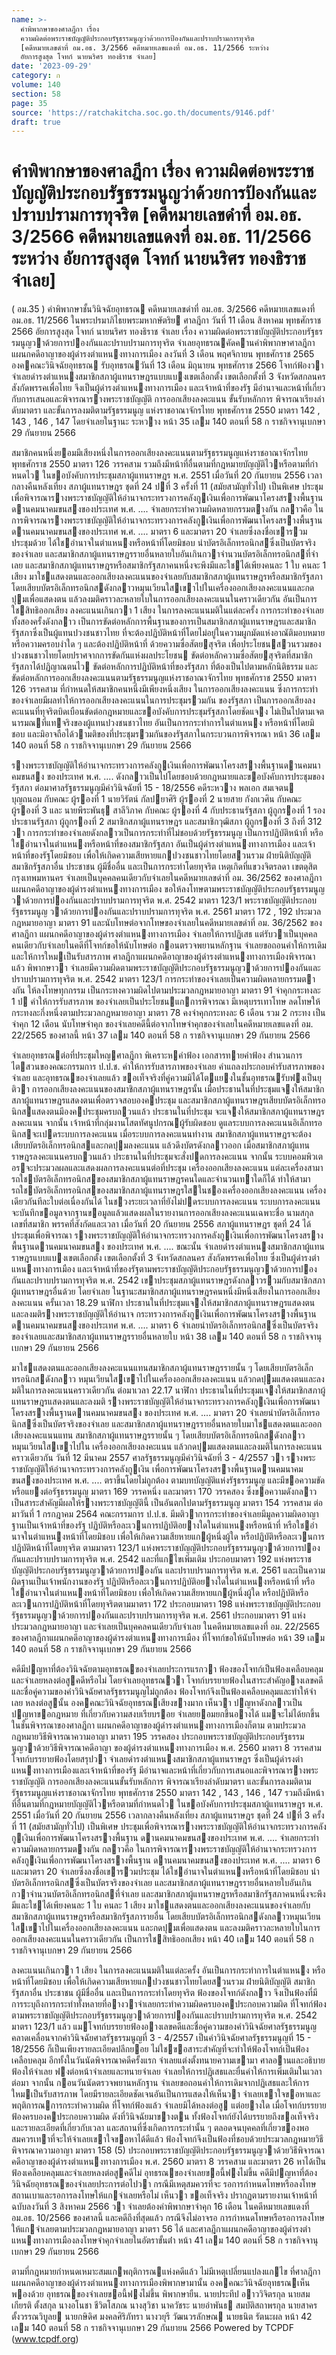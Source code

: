 ```yaml
---
name: >-
  คำพิพากษาของศาลฎีกา เรื่อง
  ความผิดต่อพระราชบัญญัติประกอบรัฐธรรมนูญว่าด้วยการป้องกันและปราบปรามการทุจริต
  [คดีหมายเลขดำที่ อม.อธ. 3/2566 คดีหมายเลขแดงที่ อม.อธ. 11/2566 ระหว่าง
  อัยการสูงสุด โจทก์ นายนริศร ทองธิราช จำเลย]
date: '2023-09-29'
category: ก
volume: 140
section: 58
page: 35
source: 'https://ratchakitcha.soc.go.th/documents/9146.pdf'
draft: true
---
```


# คำพิพากษาของศาลฎีกา เรื่อง ความผิดต่อพระราชบัญญัติประกอบรัฐธรรมนูญว่าด้วยการป้องกันและปราบปรามการทุจริต [คดีหมายเลขดำที่ อม.อธ. 3/2566 คดีหมายเลขแดงที่ อม.อธ. 11/2566 ระหว่าง อัยการสูงสุด โจทก์ นายนริศร ทองธิราช จำเลย]

( อม.35 ) คําพิพากษาชั้นวินิจฉัยอุทธรณ คดีหมายเลขดําที่ อม.อธ. 3/2566 คดีหมายเลขแดงที่ อม.อธ. 11/2566 ในพระปรมาภิไธยพระมหากษัตริย ศาลฎีกา วันที่ 11 เดือน สิงหาคม พุทธศักราช 2566 อัยการสูงสุด โจทก์ นายนริศร ทองธิราช จําเลย เรื่อง ความผิดต่อพระราชบัญญัติประกอบรัฐธรรมนูญวาด้วยการปองกันและปราบปรามการทุจริต จําเลยอุทธรณคัดคานคําพิพากษาศาลฎีกาแผนกคดีอาญาของผู้ดํารงตําแหนงทางการเมือง ลงวันที่ 3 เดือน พฤศจิกายน พุทธศักราช 2565 องคคณะวินิจฉัยอุทธรณ รับอุทธรณวันที่ 13 เดือน มิถุนายน พุทธศักราช 2566 โจทก์ฟ้องวา จําเลยดํารงตําแหนงสมาชิกสภาผู้แทนราษฎรแบบแบงเขตเลือกตั้ง เขตเลือกตั้งที่ 3 จังหวัดสกลนคร สังกัดพรรคเพื่อไทย จึงเป็นผู้ดํารงตําแหนงทางการเมือง และเจ้าหน้าที่ของรัฐ มีอํานาจและหน้าที่เกี่ยวกับการเสนอและพิจารณารางพระราชบัญญัติ การออกเสียงลงคะแนน ขั้นรับหลักการ พิจารณาเรียงลําดับมาตรา และขั้นการลงมติตามรัฐธรรมนูญ แห่งราชอาณาจักรไทย พุทธศักราช 2550 มาตรา 142 , 143 , 146 , 147 โดยจําเลยในฐานะ ระหวาง หน้า 35 เลม 140 ตอนที่ 58 ก ราชกิจจานุเบกษา 29 กันยายน 2566

สมาชิกคนหนึ่งยอมมีเสียงหนึ่งในการออกเสียงลงคะแนนตามรัฐธรรมนูญแห่งราชอาณาจักรไทย พุทธศักราช 2550 มาตรา 126 วรรคสาม รวมถึงมีหน้าที่อื่นตามที่กฎหมายบัญญัติไวหรือตามที่กําหนดไว ในขอบังคับการประชุมสภาผู้แทนราษฎร พ.ศ. 2551 เมื่อวันที่ 20 กันยายน 2556 เวลากลางคืนหลังเที่ยง สภาผู้แทนราษฎร ชุดที่ 24 ปที่ 3 ครั้งที่ 11 (สมัยสามัญทั่วไป) เป็นพิเศษ ประชุมเพื่อพิจารณารางพระราชบัญญัติให้อํานาจกระทรวงการคลังกูเงินเพื่อการพัฒนาโครงสรางพื้นฐาน ดานคมนาคมขนสงของประเทศ พ.ศ. .... จําเลยกระทําความผิดหลายกรรมตางกัน กลาวคือ ในการพิจารณารางพระราชบัญญัติให้อํานาจกระทรวงการคลังกูเงินเพื่อการพัฒนาโครงสรางพื้นฐาน ดานคมนาคมขนสงของประเทศ พ.ศ. .... มาตรา 6 และมาตรา 20 จําเลยซึ่งลงชื่อเขารวมประชุมด้วย ได้ใชอํานาจในตําแหนงหรือหน้าที่โดยมิชอบ นําบัตรอิเล็กทรอนิกสซึ่งเป็นบัตรจริงของจําเลย และสมาชิกสภาผู้แทนราษฎรรายอื่นหลายใบอันเกินกวาจํานวนบัตรอิเล็กทรอนิกสที่จําเลย และสมาชิกสภาผู้แทนราษฎรหรือสมาชิกรัฐสภาคนหนึ่งจะพึงมีและใชได้เพียงคนละ 1 ใบ คนละ 1 เสียง มาใชแสดงตนและออกเสียงลงคะแนนของจําเลยกับสมาชิกสภาผู้แทนราษฎรหรือสมาชิกรัฐสภา โดยเสียบบัตรอิเล็กทรอนิกสดังกลาวหมุนเวียนใสเขาไปในเครื่องออกเสียงลงคะแนนและกดปุมเพื่อแสดงตน แล้วลงมติคราวละหลายใบในการออกเสียงลงคะแนนในคราวเดียวกัน อันเป็นการใชสิทธิออกเสียง ลงคะแนนเกินกวา 1 เสียง ในการลงคะแนนมติในแต่ละครั้ง การกระทําของจําเลยทั้งสองครั้งดังกลาว เป็นการขัดต่อหลักการพื้นฐานของการเป็นสมาชิกสภาผู้แทนราษฎรและสมาชิกรัฐสภาซึ่งเป็นผู้แทนปวงชนชาวไทย ที่จะต้องปฏิบัติหน้าที่โดยไม่อยู่ในความผูกมัดแห่งอาณัติมอบหมาย หรือความครอบงําใด ๆ และต้องปฏิบัติหน้าที่ ด้วยความซื่อสัตยสุจริต เพื่อประโยชนสวนรวมของปวงชนชาวไทยโดยปราศจากการขัดกันแห่งผลประโยชน ขัดต่อหลักความซื่อสัตยสุจริตที่สมาชิกรัฐสภาได้ปฏิญาณตนไว ขัดต่อหลักการปฏิบัติหน้าที่ของรัฐสภา ที่ต้องเป็นไปตามหลักนิติธรรม และขัดต่อหลักการออกเสียงลงคะแนนตามรัฐธรรมนูญแห่งราชอาณาจักรไทย พุทธศักราช 2550 มาตรา 126 วรรคสาม ที่กําหนดให้สมาชิกคนหนึ่งมีเพียงหนึ่งเสียง ในการออกเสียงลงคะแนน ซึ่งการกระทําของจําเลยมีผลทําให้การออกเสียงลงคะแนนในการประชุมรวมกัน ของรัฐสภา เป็นการออกเสียงลงคะแนนที่ทุจริตบิดเบือนขัดต่อกฎหมายและขอบังคับการประชุมรัฐสภาโดยชัดแจง ไม่เป็นไปตามเจตนารมณที่แทจริงของผู้แทนปวงชนชาวไทย อันเป็นการกระทําการในตําแหนง หรือหน้าที่โดยมิชอบ และมิอาจถือได้วามติของที่ประชุมรวมกันของรัฐสภาในกระบวนการพิจารณา หน้า 36 เลม 140 ตอนที่ 58 ก ราชกิจจานุเบกษา 29 กันยายน 2566

รางพระราชบัญญัติให้อํานาจกระทรวงการคลังกูเงินเพื่อการพัฒนาโครงสรางพื้นฐานดานคมนาคมขนสง ของประเทศ พ.ศ. .... ดังกลาวเป็นไปโดยชอบด้วยกฎหมายและขอบังคับการประชุมของรัฐสภา ต่อมาศาลรัฐธรรมนูญมีคําวินิจฉัยที่ 15 - 18/2556 คดีระหวาง พลเอก สมเจตน บุญถนอม กับคณะ ผู้รองที่ 1 นายวิรัตน์ กัลปยาศิริ ผู้รองที่ 2 นายสาย กังกเวศิน กับคณะ ผู้รองที่ 3 และ นายพีระพันธุ สาลีวิภาค กับคณะ ผู้รองที่ 4 กับประธานรัฐสภา ผู้ถูกรองที่ 1 รองประธานรัฐสภา ผู้ถูกรองที่ 2 สมาชิกสภาผู้แทนราษฎร และสมาชิกวุฒิสภา ผู้ถูกรองที่ 3 ถึงที่ 312 วา การกระทําของจําเลยดังกลาวเป็นการกระทําที่ไม่ชอบด้วยรัฐธรรมนูญ เป็นการปฏิบัติหน้าที่ หรือใชอํานาจในตําแหนงหรือหน้าที่ของสมาชิกรัฐสภา อันเป็นผู้ดํารงตําแหนงทางการเมือง และเจ้าหน้าที่ของรัฐโดยมิชอบ เพื่อให้เกิดความเสียหายแกปวงชนชาวไทยโดยสวนรวม ฝ่ายนิติบัญญัติ สมาชิกรัฐสภาอื่น ประชาชน ผู้มีชื่ออื่น และเป็นการกระทําโดยทุจริต เหตุเกิดที่แขวงจิตรลดา เขตดุสิต กรุงเทพมหานคร จําเลยเป็นบุคคลคนเดียวกับจําเลยในคดีหมายเลขดําที่ อม. 36/2562 ของศาลฎีกาแผนกคดีอาญาของผู้ดํารงตําแหนงทางการเมือง ขอให้ลงโทษตามพระราชบัญญัติประกอบรัฐธรรมนูญ วาด้วยการปองกันและปราบปรามการทุจริต พ.ศ. 2542 มาตรา 123/1 พระราชบัญญัติประกอบรัฐธรรมนูญ วาด้วยการปองกันและปราบปรามการทุจริต พ.ศ. 2561 มาตรา 172 , 192 ประมวลกฎหมายอาญา มาตรา 91 และนับโทษต่อจากโทษของจําเลยในคดีหมายเลขดําที่ อม. 36/2562 ของศาลฎีกา แผนกคดีอาญาของผู้ดํารงตําแหนงทางการเมือง จําเลยให้การปฏิเสธ แต่รับวาเป็นบุคคลคนเดียวกับจําเลยในคดีที่โจทก์ขอให้นับโทษต่อ กอนตรวจพยานหลักฐาน จําเลยขอถอนคําให้การเดิมและให้การใหมเป็นรับสารภาพ ศาลฎีกาแผนกคดีอาญาของผู้ดํารงตําแหนงทางการเมืองพิจารณาแล้ว พิพากษาวา จําเลยมีความผิดตามพระราชบัญญัติประกอบรัฐธรรมนูญวาด้วยการปองกันและปราบปรามการทุจริต พ.ศ. 2542 มาตรา 123/1 การกระทําของจําเลยเป็นความผิดหลายกรรมตางกัน ให้ลงโทษทุกกรรม เป็นกระทงความผิดไปตามประมวลกฎหมายอาญา มาตรา 91 จําคุกกระทงละ 1 ป คําให้การรับสารภาพ ของจําเลยเป็นประโยชนแกการพิจารณา มีเหตุบรรเทาโทษ ลดโทษให้กระทงละกึ่งหนึ่งตามประมวลกฎหมายอาญา มาตรา 78 คงจําคุกกระทงละ 6 เดือน รวม 2 กระทง เป็นจําคุก 12 เดือน นับโทษจําคุก ของจําเลยคดีนี้ต่อจากโทษจําคุกของจําเลยในคดีหมายเลขแดงที่ อม. 22/2565 ของศาลนี้ หน้า 37 เลม 140 ตอนที่ 58 ก ราชกิจจานุเบกษา 29 กันยายน 2566

จําเลยอุทธรณต่อที่ประชุมใหญศาลฎีกา พิเคราะหคําฟ้อง เอกสารทายคําฟ้อง สํานวนการไตสวนของคณะกรรมการ ป.ป.ช. คําให้การรับสารภาพของจําเลย คําแถลงประกอบคํารับสารภาพของจําเลย และอุทธรณของจําเลยแล้ว ขอเท็จจริงที่คู่ความมิได้โตแยงในชั้นอุทธรณรับฟงเป็นยุติวา การออกเสียงลงคะแนนของสมาชิกสภาผู้แทนราษฎรนั้น เมื่อประธานในที่ประชุมแจงให้สมาชิกสภาผู้แทนราษฎรแสดงตนเพื่อตรวจสอบองคประชุม และสมาชิกสภาผู้แทนราษฎรเสียบบัตรอิเล็กทรอนิกสแสดงตนมีองคประชุมครบถวนแล้ว ประธานในที่ประชุม จะแจงให้สมาชิกสภาผู้แทนราษฎรลงคะแนน จากนั้น เจ้าหน้าที่กลุ่มงานโสตทัศนูปกรณผู้รับผิดชอบ ดูแลระบบการลงคะแนนอิเล็กทรอนิกสจะเปดระบบการลงคะแนน เมื่อระบบการลงคะแนนทํางาน สมาชิกสภาผู้แทนราษฎรจะต้องเสียบบัตรอิเล็กทรอนิกสและกดปุมลงคะแนน แล้วดึงบัตรดังกลาวออก เมื่อสมาชิกสภาผู้แทนราษฎรลงคะแนนครบถวนแล้ว ประธานในที่ประชุมจะสั่งปดการลงคะแนน จากนั้น ระบบคอมพิวเตอรจะประมวลผลและแสดงผลการลงคะแนนต่อที่ประชุม เครื่องออกเสียงลงคะแนน แต่ละเครื่องสามารถใชบัตรอิเล็กทรอนิกสของสมาชิกสภาผู้แทนราษฎรคนใดและจํานวนเทาใดก็ได้ ทําให้สามารถใชบัตรอิเล็กทรอนิกสของสมาชิกสภาผู้แทนราษฎรใสในชองเครื่องออกเสียงลงคะแนน เครื่องเดียวกันทีละใบต่อเนื่องกันได้ ในชวงระยะเวลาที่ยังไม่ปดระบบการลงคะแนน ระบบการลงคะแนน จะบันทึกขอมูลจากฐานขอมูลแล้วแสดงผลในรายงานการออกเสียงลงคะแนนเฉพาะชื่อ นามสกุล เลขที่สมาชิก พรรคที่สังกัดและเวลา เมื่อวันที่ 20 กันยายน 2556 สภาผู้แทนราษฎร ชุดที่ 24 ได้ประชุมเพื่อพิจารณา รางพระราชบัญญัติให้อํานาจกระทรวงการคลังกูเงินเพื่อการพัฒนาโครงสรางพื้นฐานดานคมนาคมขนสง ของประเทศ พ.ศ. .... ขณะนั้น จําเลยดํารงตําแหนงสมาชิกสภาผู้แทนราษฎรแบบแบงเขตเลือกตั้ง เขตเลือกตั้งที่ 3 จังหวัดสกลนคร สังกัดพรรคเพื่อไทย ซึ่งเป็นผู้ดํารงตําแหนงทางการเมือง และเจ้าหน้าที่ของรัฐตามพระราชบัญญัติประกอบรัฐธรรมนูญวาด้วยการปองกันและปราบปรามการทุจริต พ.ศ. 2542 เขาประชุมสภาผู้แทนราษฎรดังกลาวรวมกับสมาชิกสภาผู้แทนราษฎรอื่นด้วย โดยจําเลย ในฐานะสมาชิกสภาผู้แทนราษฎรคนหนึ่งมีหนึ่งเสียงในการออกเสียงลงคะแนน ครั้นเวลา 18.29 นาฬิกา ประธานในที่ประชุมแจงให้สมาชิกสภาผู้แทนราษฎรแสดงตนและลงมติรางพระราชบัญญัติให้อํานาจ กระทรวงการคลังกูเงินเพื่อการพัฒนาโครงสรางพื้นฐานดานคมนาคมขนสงของประเทศ พ.ศ. .... มาตรา 6 จําเลยนําบัตรอิเล็กทรอนิกสซึ่งเป็นบัตรจริงของจําเลยและสมาชิกสภาผู้แทนราษฎรรายอื่นหลายใบ หน้า 38 เลม 140 ตอนที่ 58 ก ราชกิจจานุเบกษา 29 กันยายน 2566

มาใชแสดงตนและออกเสียงลงคะแนนแทนสมาชิกสภาผู้แทนราษฎรรายนั้น ๆ โดยเสียบบัตรอิเล็กทรอนิกสดังกลาว หมุนเวียนใสเขาไปในเครื่องออกเสียงลงคะแนน แล้วกดปุมแสดงตนและลงมติในการลงคะแนนคราวเดียวกัน ต่อมาเวลา 22.17 นาฬิกา ประธานในที่ประชุมแจงให้สมาชิกสภาผู้แทนราษฎรแสดงตนและลงมติ รางพระราชบัญญัติให้อํานาจกระทรวงการคลังกูเงินเพื่อการพัฒนาโครงสรางพื้นฐานดานคมนาคมขนสง ของประเทศ พ.ศ. .... มาตรา 20 จําเลยนําบัตรอิเล็กทรอนิกสซึ่งเป็นบัตรจริงของจําเลย และสมาชิกสภาผู้แทนราษฎรรายอื่นหลายใบมาใชแสดงตนและออกเสียงลงคะแนนแทน สมาชิกสภาผู้แทนราษฎรรายนั้น ๆ โดยเสียบบัตรอิเล็กทรอนิกสดังกลาว หมุนเวียนใสเขาไปใน เครื่องออกเสียงลงคะแนน แล้วกดปุมแสดงตนและลงมติในการลงคะแนนคราวเดียวกัน วันที่ 12 มีนาคม 2557 ศาลรัฐธรรมนูญมีคําวินิจฉัยที่ 3 - 4/2557 วา รางพระราชบัญญัติให้อํานาจกระทรวงการคลังกูเงิน เพื่อการพัฒนาโครงสรางพื้นฐานดานคมนาคมขนสงของประเทศ พ.ศ. .... ตราขึ้นโดยไม่ถูกต้อง ตามบทบัญญัติแห่งรัฐธรรมนูญ และมีขอความขัดหรือแยงต่อรัฐธรรมนูญ มาตรา 169 วรรคหนึ่ง และมาตรา 170 วรรคสอง ซึ่งขอความดังกลาวเป็นสาระสําคัญมีผลให้รางพระราชบัญญัตินี้ เป็นอันตกไปตามรัฐธรรมนูญ มาตรา 154 วรรคสาม ต่อมาวันที่ 1 กรกฎาคม 2564 คณะกรรมการ ป.ป.ช. มีมติวาการกระทําของจําเลยมีมูลความผิดอาญาฐานเป็นเจ้าหน้าที่ของรัฐ ปฏิบัติหรือละเวนการปฏิบัติอยางใดในตําแหนงหรือหน้าที่ หรือใชอํานาจในตําแหนงหน้าที่โดยมิชอบ เพื่อให้เกิดความเสียหายแกผู้หนึ่งผู้ใด หรือปฏิบัติหรือละเวนการปฏิบัติหน้าที่โดยทุจริต ตามมาตรา 123/1 แห่งพระราชบัญญัติประกอบรัฐธรรมนูญวาด้วยการปองกันและปราบปรามการทุจริต พ.ศ. 2542 และที่แกไขเพิ่มเติม ประกอบมาตรา 192 แห่งพระราชบัญญัติประกอบรัฐธรรมนูญวาด้วยการปองกัน และปราบปรามการทุจริต พ.ศ. 2561 และเป็นความผิดฐานเป็นเจ้าพนักงานของรัฐ ปฏิบัติหรือละเวนการปฏิบัติอยางใดในตําแหนงหรือหน้าที่ หรือใชอํานาจในตําแหนงหน้าที่โดยมิชอบ เพื่อให้เกิดความเสียหายแกผู้หนึ่งผู้ใด หรือปฏิบัติหรือละเวนการปฏิบัติหน้าที่โดยทุจริตตามมาตรา 172 ประกอบมาตรา 198 แห่งพระราชบัญญัติประกอบรัฐธรรมนูญวาด้วยการปองกันและปราบปรามการทุจริต พ.ศ. 2561 ประกอบมาตรา 91 แห่งประมวลกฎหมายอาญา และจําเลยเป็นบุคคลคนเดียวกับจําเลย ในคดีหมายเลขแดงที่ อม. 22/2565 ของศาลฎีกาแผนกคดีอาญาของผู้ดํารงตําแหนงทางการเมือง ที่โจทก์ขอให้นับโทษต่อ หน้า 39 เลม 140 ตอนที่ 58 ก ราชกิจจานุเบกษา 29 กันยายน 2566

คดีมีปญหาที่ต้องวินิจฉัยตามอุทธรณของจําเลยประการแรกวา ฟ้องของโจทก์เป็นฟ้องเคลือบคลุม และจําเลยหลงต่อสูคดีหรือไม่ โดยจําเลยอุทธรณวา โจทก์บรรยายฟ้องในสาระสําคัญอางเลขคดี และชื่อคู่ความของคําวินิจฉัยศาลรัฐธรรมนูญไม่ถูกต้อง ฟ้องโจทก์จึงเป็นฟ้องเคลือบคลุมและทําให้จําเลย หลงต่อสูนั้น องคคณะวินิจฉัยอุทธรณเสียงขางมาก เห็นวา ปญหาดังกลาวเป็นปญหาขอกฎหมาย ที่เกี่ยวกับความสงบเรียบรอย จําเลยยอมยกขึ้นอางได้ แมจะไม่ได้ยกขึ้นในชั้นพิจารณาของศาลฎีกา แผนกคดีอาญาของผู้ดํารงตําแหนงทางการเมืองก็ตาม ตามประมวลกฎหมายวิธีพิจารณาความอาญา มาตรา 195 วรรคสอง ประกอบพระราชบัญญัติประกอบรัฐธรรมนูญวาด้วยวิธีพิจารณาคดีอาญา ของผู้ดํารงตําแหนงทางการเมือง พ.ศ. 2560 มาตรา 8 วรรคสาม โจทก์บรรยายฟ้องโดยสรุปวา จําเลยดํารงตําแหนงสมาชิกสภาผู้แทนราษฎร ซึ่งเป็นผู้ดํารงตําแหนงทางการเมืองและเจ้าหน้าที่ของรัฐ มีอํานาจและหน้าที่เกี่ยวกับการเสนอและพิจารณารางพระราชบัญญัติ การออกเสียงลงคะแนนขั้นรับหลักการ พิจารณาเรียงลําดับมาตรา และขั้นการลงมติตามรัฐธรรมนูญแห่งราชอาณาจักรไทย พุทธศักราช 2550 มาตรา 142 , 143 , 146 , 147 รวมถึงมีหน้าที่อื่นตามที่กฎหมายบัญญัติไวหรือตามที่กําหนดไว ในขอบังคับการประชุมสภาผู้แทนราษฎร พ.ศ. 2551 เมื่อวันที่ 20 กันยายน 2556 เวลากลางคืนหลังเที่ยง สภาผู้แทนราษฎร ชุดที่ 24 ปที่ 3 ครั้งที่ 11 (สมัยสามัญทั่วไป) เป็นพิเศษ ประชุมเพื่อพิจารณารางพระราชบัญญัติให้อํานาจกระทรวงการคลังกูเงินเพื่อการพัฒนาโครงสรางพื้นฐาน ดานคมนาคมขนสงของประเทศ พ.ศ. .... จําเลยกระทําความผิดหลายกรรมตางกัน กลาวคือ ในการพิจารณารางพระราชบัญญัติให้อํานาจกระทรวงการคลังกูเงินเพื่อการพัฒนาโครงสรางพื้นฐาน ดานคมนาคมขนสงของประเทศ พ.ศ. .... มาตรา 6 และมาตรา 20 จําเลยซึ่งลงชื่อเขารวมประชุม ได้ใชอํานาจในตําแหนงหรือหน้าที่โดยมิชอบ นําบัตรอิเล็กทรอนิกสซึ่งเป็นบัตรจริงของจําเลย และสมาชิกสภาผู้แทนราษฎรรายอื่นหลายใบอันเกินกวาจํานวนบัตรอิเล็กทรอนิกสที่จําเลย และสมาชิกสภาผู้แทนราษฎรหรือสมาชิกรัฐสภาคนหนึ่งจะพึงมีและใชได้เพียงคนละ 1 ใบ คนละ 1 เสียง มาใชแสดงตนและออกเสียงลงคะแนนของจําเลยกับสมาชิกสภาผู้แทนราษฎรหรือสมาชิกรัฐสภารายอื่น โดยเสียบบัตรอิเล็กทรอนิกสดังกลาวหมุนเวียนใสเขาไปในเครื่องออกเสียงลงคะแนน และกดปุมเพื่อแสดงตน และลงมติคราวละหลายใบในการออกเสียงลงคะแนนในคราวเดียวกัน เป็นการใชสิทธิออกเสียง หน้า 40 เลม 140 ตอนที่ 58 ก ราชกิจจานุเบกษา 29 กันยายน 2566

ลงคะแนนเกินกวา 1 เสียง ในการลงคะแนนมติในแต่ละครั้ง อันเป็นการกระทําการในตําแหนง หรือหน้าที่โดยมิชอบ เพื่อให้เกิดความเสียหายแกปวงชนชาวไทยโดยสวนรวม ฝ่ายนิติบัญญัติ สมาชิกรัฐสภาอื่น ประชาชน ผู้มีชื่ออื่น และเป็นการกระทําโดยทุจริต ฟ้องของโจทก์ดังกลาว จึงเป็นฟ้องที่มีการระบุถึงการกระทําทั้งหลายที่อางวาจําเลยกระทําความผิดครบองคประกอบความผิด ที่โจทก์ฟ้องตามพระราชบัญญัติประกอบรัฐธรรมนูญวาด้วยการปองกันและปราบปรามการทุจริต พ.ศ. 2542 มาตรา 123/1 แล้ว แมโจทก์บรรยายฟ้องอางเลขคดีและชื่อคู่ความของคําวินิจฉัยศาลรัฐธรรมนูญ คลาดเคลื่อนจากคําวินิจฉัยศาลรัฐธรรมนูญที่ 3 - 4/2557 เป็นคําวินิจฉัยศาลรัฐธรรมนูญที่ 15 - 18/2556 ก็เป็นเพียงรายละเอียดปลีกยอย ไม่ใชขอสาระสําคัญที่จะทําให้ฟ้องโจทก์เป็นฟ้องเคลือบคลุม อีกทั้งในวันนัดพิจารณาคดีครั้งแรก จําเลยแต่งตั้งทนายความเขามา ศาลอานและอธิบายฟ้องให้จําเลย ฟงต่อหน้าจําเลยและทนายจําเลย จําเลยให้การปฏิเสธและยื่นคําให้การเพิ่มเติมในเวลาต่อมา จากนั้น กอนวันนัดตรวจพยานหลักฐาน จําเลยขอถอนคําให้การเดิมจากปฏิเสธและให้การใหมเป็นรับสารภาพ โดยมีรายละเอียดชัดเจนอันเป็นการแสดงให้เห็นวา จําเลยเขาใจขอหาและพฤติการณการกระทําความผิด ที่โจทก์ฟ้องแล้ว จําเลยมิได้หลงต่อสู แต่อยางใด เมื่อโจทก์บรรยายฟ้องครบองคประกอบความผิด ดังที่วินิจฉัยมาขางตน ทั้งฟ้องโจทก์ยังได้บรรยายถึงขอเท็จจริงและรายละเอียดที่เกี่ยวกับเวลา และสถานที่ซึ่งเกิดการกระทํานั้น ๆ ตลอดจนบุคคลที่เกี่ยวของพอสมควรเทาที่จะให้จําเลยเขาใจขอหาได้ดีแล้ว ฟ้องโจทก์จึงเป็นฟ้องที่ชอบด้วยประมวลกฎหมายวิธีพิจารณาความอาญา มาตรา 158 (5) ประกอบพระราชบัญญัติประกอบรัฐธรรมนูญวาด้วยวิธีพิจารณาคดีอาญาของผู้ดํารงตําแหนงทางการเมือง พ.ศ. 2560 มาตรา 8 วรรคสาม และมาตรา 26 หาได้เป็นฟ้องเคลือบคลุมและจําเลยหลงต่อสูคดีไม่ อุทธรณของจําเลยขอนี้ฟงไม่ขึ้น คดีมีปญหาที่ต้องวินิจฉัยอุทธรณของจําเลยประการต่อไปวา กรณีมีเหตุสมควรที่จะ รอการกําหนดโทษหรือลงโทษสถานเบาและรอการลงโทษให้แกจําเลยหรือไม่ เห็นวา ขอเท็จจริง ปรากฏตามรายงานเจ้าหน้าที่ฉบับลงวันที่ 3 สิงหาคม 2566 วา จําเลยต้องคําพิพากษาจําคุก 16 เดือน ในคดีหมายเลขแดงที่ อม.อธ. 10/2566 ของศาลนี้ และคดีถึงที่สุดแล้ว กรณีจึงไม่อาจรอ การกําหนดโทษหรือรอการลงโทษให้แกจําเลยตามประมวลกฎหมายอาญา มาตรา 56 ได้ และศาลฎีกาแผนกคดีอาญาของผู้ดํารงตําแหนงทางการเมืองลงโทษจําคุกจําเลยในอัตราขั้นต่ํา หน้า 41 เลม 140 ตอนที่ 58 ก ราชกิจจานุเบกษา 29 กันยายน 2566

ตามที่กฎหมายกําหนดเหมาะสมแกพฤติการณแห่งคดีแล้ว ไม่มีเหตุเปลี่ยนแปลงแกไข ที่ศาลฎีกา แผนกคดีอาญาของผู้ดํารงตําแหนงทางการเมืองพิพากษามานั้น องคคณะวินิจฉัยอุทธรณเห็นพองด้วย อุทธรณของจําเลยขอนี้ฟงไม่ขึ้น พิพากษายืน. นายประทีป อาววิจิตรกุล นายสมเกียรติ ตั้งสกุล นางอโนชา ชีวิตโสภณ นางสุวิชา นาควัชระ นายอําพันธ สมบัติสถาพรกุล นายสาคร ตั้งวรรณวิบูลย นายกษิดิศ มงคลศิริภัทรา นางวยุรี วัฒนวรลักษณ นายธนิต รัตนะผล หน้า 42 เลม 140 ตอนที่ 58 ก ราชกิจจานุเบกษา 29 กันยายน 2566 Powered by TCPDF (www.tcpdf.org)
